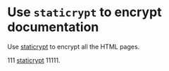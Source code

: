 # Use `staticrypt` to encrypt documentation

Use [staticrypt](https://github.com/robinmoisson/staticrypt) to encrypt all the HTML pages.

111 [staticrypt](https://github.com/robinmoisson/staticrypt) 11111.
